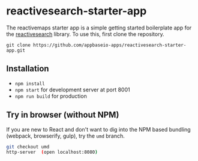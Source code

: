 # reactivesearch-starter-app

The reactivemaps starter app is a simple getting started boilerplate app for the [reactivesearch](https://github.com/appbaseio/reactivesearch) library. To use this, first clone the repository.

```
git clone https://github.com/appbaseio-apps/reactivesearch-starter-app.git
```


## Installation

- `npm install`
- `npm start` for development server at port 8001
- `npm run build` for production


## Try in browser (without NPM)

If you are new to React and don't want to dig into the NPM based bundling (webpack, browserify, gulp), try the `umd` branch.

```sh
git checkout umd
http-server  (open localhost:8080)
```
